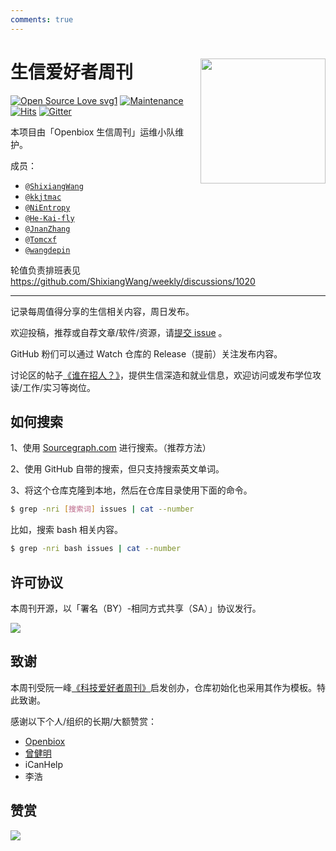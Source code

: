 ```yaml
---
comments: true
---
```


# 生信爱好者周刊 <img src="https://raw.githubusercontent.com/openbiox/wiki/master/static/img/logo-long.png" align="right" width="200"/>

[![Open Source Love svg1](https://badges.frapsoft.com/os/v1/open-source.svg?v=103)](https://github.com/ellerbrock/open-source-badges/)
[![Maintenance](https://img.shields.io/badge/Maintained%3F-yes-green.svg)](https://GitHub.com/ShixiangWang/weekly/graphs/commit-activity)
[![Hits](https://hits.seeyoufarm.com/api/count/incr/badge.svg?url=https%3A%2F%2Fgithub.com%2FShixiangWang%2Fweekly&count_bg=%2379C83D&title_bg=%23555555&icon=&icon_color=%23E7E7E7&title=hits&edge_flat=false)](https://hits.seeyoufarm.com)
[![Gitter](https://badges.gitter.im/ShixiangWang/community.svg)](https://gitter.im/ShixiangWang/community?utm_source=badge&utm_medium=badge&utm_campaign=pr-badge)

本项目由「Openbiox 生信周刊」运维小队维护。

成员：

- [`@ShixiangWang`](https://github.com/ShixiangWang)
- [`@kkjtmac`](https://github.com/kkjtmac)
- [`@NiEntropy`](https://github.com/NiEntropy)
- [`@He-Kai-fly`](https://github.com/He-Kai-fly)
- [`@JnanZhang`](https://github.com/JnanZhang)
- [`@Tomcxf`](https://github.com/Tomcxf)
- [`@wangdepin`](https://github.com/wangdepin)

轮值负责排班表见 https://github.com/ShixiangWang/weekly/discussions/1020


--------------

记录每周值得分享的生信相关内容，周日发布。

欢迎投稿，推荐或自荐文章/软件/资源，请[提交 issue](https://github.com/ShixiangWang/weekly/issues) 。

GitHub 粉们可以通过 Watch 仓库的 Release（提前）关注发布内容。

讨论区的帖子[《谁在招人？》](https://github.com/ShixiangWang/weekly/issues/2)，提供生信深造和就业信息，欢迎访问或发布学位攻读/工作/实习等岗位。

## 如何搜索

1、使用 [Sourcegraph.com](https://sourcegraph.com/github.com/ShixiangWang/weekly) 进行搜索。（推荐方法）

2、使用 GitHub 自带的搜索，但只支持搜索英文单词。

3、将这个仓库克隆到本地，然后在仓库目录使用下面的命令。

```bash
$ grep -nri [搜索词] issues | cat --number
```

比如，搜索 bash 相关内容。

```bash
$ grep -nri bash issues | cat --number
```

## 许可协议

本周刊开源，以「署名（BY）-相同方式共享（SA）」协议发行。

![](https://upload.wikimedia.org/wikipedia/commons/thumb/d/d0/CC-BY-SA_icon.svg/100px-CC-BY-SA_icon.svg.png)

## 致谢

本周刊受阮一峰[《科技爱好者周刊》](https://github.com/ruanyf/weekly)启发创办，仓库初始化也采用其作为模板。特此致谢。

感谢以下个人/组织的长期/大额赞赏：

- [Openbiox](https://github.com/openbiox)
- [曾健明](https://github.com/jmzeng1314)
- iCanHelp
- 李浩

## 赞赏

![](https://cdn.nlark.com/yuque/0/2022/png/471931/1648291334186-bd3390be-c83c-4396-aabd-ca39f588c15d.png?x-oss-process=image%2Fresize%2Cw_1290%2Climit_0)

